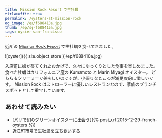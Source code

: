 ```yaml
---
title: Mission Rock Resort で生牡蠣
titlesuffix: true
permalink: /oysters-at-mission-rock
og_image: /ep/f688410a.jpg
thumb: /ep/sq-f688410a.jpg
tags: oyster san-francisco
---
```


近所の [Mission Rock Resort](http://www.missionrockresort.com/) で生牡蠣を食べてきました。

![oyster]({{ site.object_store }}/ep/f688410a.jpg)

入店前に娘が寝てくれたおかげで、久々にゆっくりとした食事を楽しめました。
食べた牡蠣はカリフォルニア産の Kumamoto と Marin Miyagi オイスター。
どちらもクリーミーで美味しいのですが、小振りなところが満足度的に惜しいです。
Mission Rock はストローラーに優しいレストランなので、家族のブランチスポットとして重宝しています。

## あわせて読みたい

- [パリで幻のグリーンオイスターに出会う]({% post_url 2015-12-29-french-oysters %})
- [近江町市場で生牡蠣を立ち食いする](/kanazawa-oyster)
